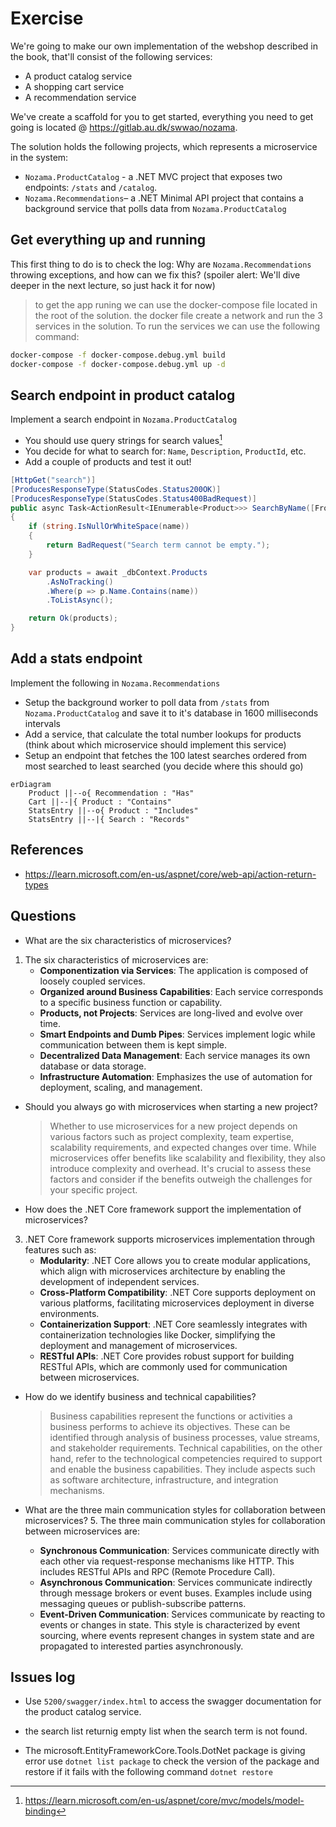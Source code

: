 # Exercise
We're going to make our own implementation of the webshop described in the book, that'll consist of the following services:
- A product catalog service
- A shopping cart service
- A recommendation service

We've create a scaffold for you to get started, everything you need to get going is located @ https://gitlab.au.dk/swwao/nozama.

The solution holds the following projects, which represents a microservice in the system:
- `Nozama.ProductCatalog` - a .NET MVC project that exposes two endpoints: `/stats` and `/catalog`.
- `Nozama.Recommendations`– a .NET Minimal API project that contains a background service that polls data from `Nozama.ProductCatalog`  

## Get everything up and running
This first thing to do is to check the log: Why are `Nozama.Recommendations` throwing exceptions, and how can we fix this? (spoiler alert: We'll dive deeper in the next lecture, so just hack it for now)
> to get the app runing we can use the docker-compose file located in the root of the solution.
the docker file create a network and run the 3 services in the solution. To run the services we can use the following command:
```bash
docker-compose -f docker-compose.debug.yml build
docker-compose -f docker-compose.debug.yml up -d
```

## Search endpoint in product catalog
Implement a search endpoint in `Nozama.ProductCatalog`
- You should use query strings for search values[^1]
- You decide for what to search for: `Name`, `Description`, `ProductId`, etc. 
- Add a couple of products and test it out!

```csharp	
[HttpGet("search")]
[ProducesResponseType(StatusCodes.Status200OK)]
[ProducesResponseType(StatusCodes.Status400BadRequest)]
public async Task<ActionResult<IEnumerable<Product>>> SearchByName([FromQuery] string name)
{
    if (string.IsNullOrWhiteSpace(name))
    {
        return BadRequest("Search term cannot be empty.");
    }

    var products = await _dbContext.Products
        .AsNoTracking()
        .Where(p => p.Name.Contains(name))
        .ToListAsync();

    return Ok(products);
}

```


## Add a stats endpoint
Implement the following in `Nozama.Recommendations`
- Setup the background worker to poll data from `/stats` from `Nozama.ProductCatalog` and save it to it's database in 1600 milliseconds intervals
- Add a service, that calculate the total number lookups for products (think about which microservice should implement this service)
- Setup an endpoint that fetches the 100 latest searches ordered from most searched to least searched (you decide where this should go)

```mermaid
erDiagram
    Product ||--o{ Recommendation : "Has"
    Cart ||--|{ Product : "Contains"
    StatsEntry ||--o{ Product : "Includes"
    StatsEntry ||--|{ Search : "Records"

```	


## References
- https://learn.microsoft.com/en-us/aspnet/core/web-api/action-return-types

[^1]: https://learn.microsoft.com/en-us/aspnet/core/mvc/models/model-binding


## Questions

- What are the six characteristics of microservices?
1. The six characteristics of microservices are:
   - **Componentization via Services**: The application is composed of loosely coupled services.
   - **Organized around Business Capabilities**: Each service corresponds to a specific business function or capability.
   - **Products, not Projects**: Services are long-lived and evolve over time.
   - **Smart Endpoints and Dumb Pipes**: Services implement logic while communication between them is kept simple.
   - **Decentralized Data Management**: Each service manages its own database or data storage.
   - **Infrastructure Automation**: Emphasizes the use of automation for deployment, scaling, and management.

- Should you always go with microservices when starting a new project?

    > Whether to use microservices for a new project depends on various factors such as project complexity, team expertise, scalability requirements, and expected changes over time. While microservices offer benefits like scalability and flexibility, they also introduce complexity and overhead. It's crucial to assess these factors and consider if the benefits outweigh the challenges for your specific project.

- How does the .NET Core framework support the implementation of microservices?
    
3. .NET Core framework supports microservices implementation through features such as:
   - **Modularity**: .NET Core allows you to create modular applications, which align with microservices architecture by enabling the development of independent services.
   - **Cross-Platform Compatibility**: .NET Core supports deployment on various platforms, facilitating microservices deployment in diverse environments.
   - **Containerization Support**: .NET Core seamlessly integrates with containerization technologies like Docker, simplifying the deployment and management of microservices.
   - **RESTful APIs**: .NET Core provides robust support for building RESTful APIs, which are commonly used for communication between microservices.

- How do we identify business and technical capabilities?
    > Business capabilities represent the functions or activities a business performs to achieve its objectives. These can be identified through analysis of business processes, value streams, and stakeholder requirements. Technical capabilities, on the other hand, refer to the technological competencies required to support and enable the business capabilities. They include aspects such as software architecture, infrastructure, and integration mechanisms.

- What are the three main communication styles for collaboration between microservices?
    5. The three main communication styles for collaboration between microservices are:
    - **Synchronous Communication**: Services communicate directly with each other via request-response mechanisms like HTTP. This includes RESTful APIs and RPC (Remote Procedure Call).
    - **Asynchronous Communication**: Services communicate indirectly through message brokers or event buses. Examples include using messaging queues or publish-subscribe patterns.
    - **Event-Driven Communication**: Services communicate by reacting to events or changes in state. This style is characterized by event sourcing, where events represent changes in system state and are propagated to interested parties asynchronously.


## Issues log

- Use ```5200/swagger/index.html``` to access the swagger documentation for the product catalog service. 

- the search list returnig empty list when the search term is not found.

- The microsoft.EntityFrameworkCore.Tools.DotNet package is giving error use ```dotnet list package``` to check the version of the package and restore if it fails with the following command ```dotnet restore```